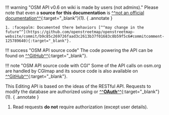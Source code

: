 !!! warning "OSM API v0.6 on wiki is made by users (not admins)."
    Please note that even a **source for this documentation** <!-- usunęłabym pogrubienie, bo nie jest znaczące--> is [^^not an official documentation^^](https://github.com/openstreetmap/openstreetmap-website/commit/b9c85c269726faad3c2613b37f01683c8b59f5c6#commitcomment-125789988){:target="_blank"}(1).
    { .annotate }
    
    1. :facepalm: Documented there behaviors [^^may change in the future^^](https://github.com/openstreetmap/openstreetmap-website/commit/b9c85c269726faad3c2613b37f01683c8b59f5c6#commitcomment-125789640){:target="_blank"}.

!!! success "OSM API source code"
    The code powering the API can be found on [^^GitHub^^](https://github.com/openstreetmap/openstreetmap-website/tree/master/app/controllers/api){:target="_blank"}.

!!! note "OSM API source code with CGI"
    Some of the API calls on osm.org are handled by CGImap and its source code is also available on [^^GitHub^^](https://github.com/zerebubuth/openstreetmap-cgimap){:target="_blank"}.

This Editing API is based on the ideas of the RESTful API. Requests to modify the database are authorized using <!--czegoś brakuje? --> or [^^**OAuth**^^](https://wiki.openstreetmap.org/wiki/OAuth){:target="_blank"}(1).
{ .annotate }

1. Read requests **do not** require authorization (except user details).
